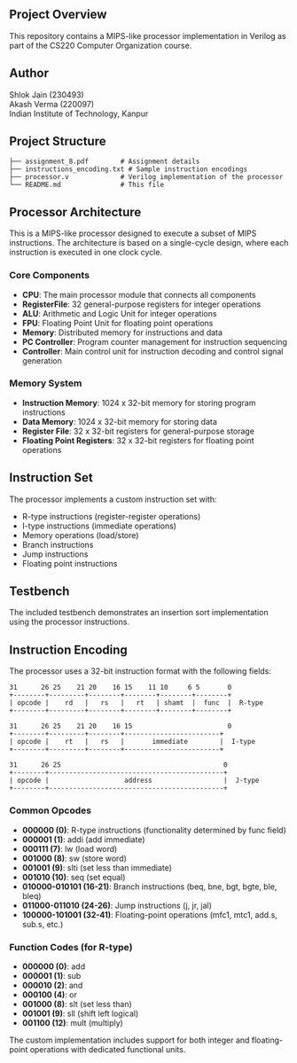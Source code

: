 ## Project Overview
This repository contains a MIPS-like processor implementation in Verilog as part of the CS220 Computer Organization course.

## Author
Shlok Jain (230493) <br>
Akash Verma (220097) <br>
Indian Institute of Technology, Kanpur

## Project Structure
```
├── assignment_8.pdf        # Assignment details
├── instructions_encoding.txt # Sample instruction encodings
├── processor.v             # Verilog implementation of the processor
└── README.md               # This file
```

## Processor Architecture
This is a MIPS-like processor designed to execute a subset of MIPS instructions. The architecture is based on a single-cycle design, where each instruction is executed in one clock cycle.

### Core Components
- **CPU**: The main processor module that connects all components
- **RegisterFile**: 32 general-purpose registers for integer operations
- **ALU**: Arithmetic and Logic Unit for integer operations
- **FPU**: Floating Point Unit for floating point operations
- **Memory**: Distributed memory for instructions and data
- **PC Controller**: Program counter management for instruction sequencing
- **Controller**: Main control unit for instruction decoding and control signal generation

### Memory System
- **Instruction Memory**: 1024 x 32-bit memory for storing program instructions
- **Data Memory**: 1024 x 32-bit memory for storing data
- **Register File**: 32 x 32-bit registers for general-purpose storage
- **Floating Point Registers**: 32 x 32-bit registers for floating point operations

## Instruction Set
The processor implements a custom instruction set with:
- R-type instructions (register-register operations)
- I-type instructions (immediate operations)
- Memory operations (load/store)
- Branch instructions
- Jump instructions
- Floating point instructions

## Testbench
The included testbench demonstrates an insertion sort implementation using the processor instructions.

## Instruction Encoding

The processor uses a 32-bit instruction format with the following fields:

```
31      26 25    21 20    16 15    11 10     6 5       0
+--------+---------+--------+--------+--------+--------+
| opcode |    rd   |   rs   |   rt   | shamt  |  func  |  R-type
+--------+---------+--------+--------+--------+--------+

31      26 25    21 20    16 15                        0
+--------+---------+--------+------------------------+
| opcode |    rt   |   rs   |       immediate        |  I-type
+--------+---------+--------+------------------------+

31      26 25                                         0
+--------+--------------------------------------------+
| opcode |                   address                  |  J-type
+--------+--------------------------------------------+
```

### Common Opcodes
- **000000 (0)**: R-type instructions (functionality determined by func field)
- **000001 (1)**: addi (add immediate)
- **000111 (7)**: lw (load word)
- **001000 (8)**: sw (store word)
- **001001 (9)**: slti (set less than immediate)
- **001010 (10)**: seq (set equal)
- **010000-010101 (16-21)**: Branch instructions (beq, bne, bgt, bgte, ble, bleq)
- **011000-011010 (24-26)**: Jump instructions (j, jr, jal)
- **100000-101001 (32-41)**: Floating-point operations (mfc1, mtc1, add.s, sub.s, etc.)

### Function Codes (for R-type)
- **000000 (0)**: add
- **000001 (1)**: sub
- **000010 (2)**: and
- **000100 (4)**: or
- **001000 (8)**: slt (set less than)
- **001001 (9)**: sll (shift left logical)
- **001100 (12)**: mult (multiply)

The custom implementation includes support for both integer and floating-point operations with dedicated functional units.